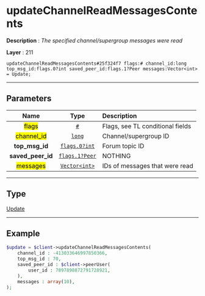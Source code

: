 # updateChannelReadMessagesContents

**Description** : *The specified channel/supergroup messages were read*

**Layer** : 211

```tl
updateChannelReadMessagesContents#25f324f7 flags:# channel_id:long top_msg_id:flags.0?int saved_peer_id:flags.1?Peer messages:Vector<int> = Update;
```

---

## Parameters

| Name | Type | Description |
| :---: | :---: | :--- |
| <mark>flags</mark> | [`#`](type/#) | Flags, see TL conditional fields |
| <mark>channel_id</mark> | [`long`](type/long) | Channel/supergroup ID |
| **top_msg_id** | [`flags.0?int`](type/int) | Forum topic ID |
| **saved_peer_id** | [`flags.1?Peer`](type/Peer) | NOTHING |
| <mark>messages</mark> | [`Vector<int>`](type/int) | IDs of messages that were read |

---

## Type

[Update](type/Update)

---

## Example

```php
$update = $client->updateChannelReadMessagesContents(
	channel_id : -413033646997850366,
	top_msg_id : 70,
	saved_peer_id : $client->peerUser(
		user_id : 7897898872791728921,
	),
	messages : array(10),
);
```